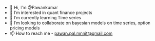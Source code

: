 - 👋 Hi, I’m @Pawankumar
- 👀 I’m interested in quant finance projects
- 🌱 I’m currently learning Time series
- 💞️ I’m looking to collaborate on bayesian models on time series, option pricing models
- 📫 How to reach me - pawan.pal.mnnit@gmail.com

<!---
Pawanmcmaster/Pawanmcmaster is a ✨ special ✨ repository because its `README.md` (this file) appears on your GitHub profile.
You can click the Preview link to take a look at your changes.
--->
